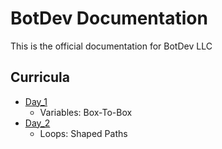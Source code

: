 # BotDev Documentation

This is the official documentation for BotDev LLC

## Curricula

- [Day_1](https://github.com/BotDevLLC/BotDevCurriculum/blob/master/Curriculum/Week_3/Day_1/Programming%20-%20Variables.md)
    -  Variables: Box-To-Box
- [Day_2](https://github.com/BotDevLLC/BotDevCurriculum/blob/master/Curriculum/Week_3/Day_2/Programming_Loops_Shaped_Paths.md)
    - Loops: Shaped Paths

